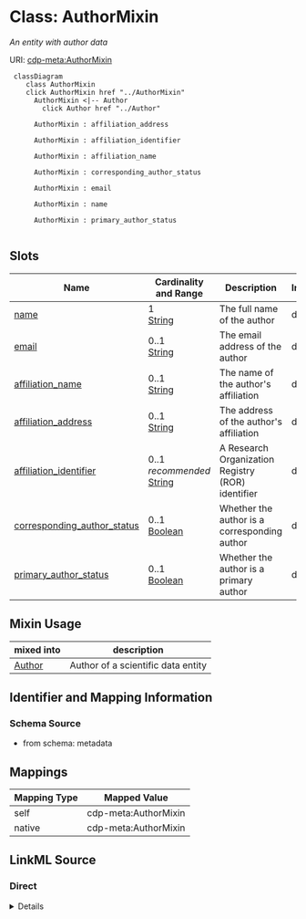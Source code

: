 

# Class: AuthorMixin


_An entity with author data_





URI: [cdp-meta:AuthorMixin](metadataAuthorMixin)






```mermaid
 classDiagram
    class AuthorMixin
    click AuthorMixin href "../AuthorMixin"
      AuthorMixin <|-- Author
        click Author href "../Author"

      AuthorMixin : affiliation_address

      AuthorMixin : affiliation_identifier

      AuthorMixin : affiliation_name

      AuthorMixin : corresponding_author_status

      AuthorMixin : email

      AuthorMixin : name

      AuthorMixin : primary_author_status


```




<!-- no inheritance hierarchy -->


## Slots

| Name | Cardinality and Range | Description | Inheritance |
| ---  | --- | --- | --- |
| [name](name.md) | 1 <br/> [String](String.md) | The full name of the author | direct |
| [email](email.md) | 0..1 <br/> [String](String.md) | The email address of the author | direct |
| [affiliation_name](affiliation_name.md) | 0..1 <br/> [String](String.md) | The name of the author's affiliation | direct |
| [affiliation_address](affiliation_address.md) | 0..1 <br/> [String](String.md) | The address of the author's affiliation | direct |
| [affiliation_identifier](affiliation_identifier.md) | 0..1 _recommended_ <br/> [String](String.md) | A Research Organization Registry (ROR) identifier | direct |
| [corresponding_author_status](corresponding_author_status.md) | 0..1 <br/> [Boolean](Boolean.md) | Whether the author is a corresponding author | direct |
| [primary_author_status](primary_author_status.md) | 0..1 <br/> [Boolean](Boolean.md) | Whether the author is a primary author | direct |



## Mixin Usage

| mixed into | description |
| --- | --- |
| [Author](Author.md) | Author of a scientific data entity |








## Identifier and Mapping Information







### Schema Source


* from schema: metadata




## Mappings

| Mapping Type | Mapped Value |
| ---  | ---  |
| self | cdp-meta:AuthorMixin |
| native | cdp-meta:AuthorMixin |







## LinkML Source

<!-- TODO: investigate https://stackoverflow.com/questions/37606292/how-to-create-tabbed-code-blocks-in-mkdocs-or-sphinx -->

### Direct

<details>
```yaml
name: AuthorMixin
description: An entity with author data
from_schema: metadata
mixin: true
attributes:
  name:
    name: name
    description: The full name of the author.
    from_schema: metadata
    exact_mappings:
    - cdp-common:author_name
    alias: name
    owner: AuthorMixin
    domain_of:
    - AuthorMixin
    - AnnotationMethodLinks
    - OrganismDetails
    - TissueDetails
    - CellType
    - CellStrain
    - CellComponent
    - AnnotationObject
    - Author
    range: string
    required: true
    inlined: true
    inlined_as_list: true
  email:
    name: email
    description: The email address of the author.
    from_schema: metadata
    exact_mappings:
    - cdp-common:author_email
    alias: email
    owner: AuthorMixin
    domain_of:
    - AuthorMixin
    - Author
    range: string
    inlined: true
    inlined_as_list: true
  affiliation_name:
    name: affiliation_name
    description: The name of the author's affiliation.
    from_schema: metadata
    exact_mappings:
    - cdp-common:author_affiliation_name
    alias: affiliation_name
    owner: AuthorMixin
    domain_of:
    - AuthorMixin
    - Author
    range: string
    inlined: true
    inlined_as_list: true
  affiliation_address:
    name: affiliation_address
    description: The address of the author's affiliation.
    from_schema: metadata
    exact_mappings:
    - cdp-common:author_affiliation_address
    alias: affiliation_address
    owner: AuthorMixin
    domain_of:
    - AuthorMixin
    - Author
    range: string
    inlined: true
    inlined_as_list: true
  affiliation_identifier:
    name: affiliation_identifier
    description: A Research Organization Registry (ROR) identifier.
    from_schema: metadata
    exact_mappings:
    - cdp-common:author_affiliation_identifier
    alias: affiliation_identifier
    owner: AuthorMixin
    domain_of:
    - AuthorMixin
    - Author
    range: string
    recommended: true
    inlined: true
    inlined_as_list: true
  corresponding_author_status:
    name: corresponding_author_status
    description: Whether the author is a corresponding author.
    from_schema: metadata
    exact_mappings:
    - cdp-common:author_corresponding_author_status
    ifabsent: 'False'
    alias: corresponding_author_status
    owner: AuthorMixin
    domain_of:
    - AuthorMixin
    - Author
    range: boolean
    inlined: true
    inlined_as_list: true
  primary_author_status:
    name: primary_author_status
    description: Whether the author is a primary author.
    from_schema: metadata
    exact_mappings:
    - cdp-common:author_primary_author_status
    ifabsent: 'False'
    alias: primary_author_status
    owner: AuthorMixin
    domain_of:
    - AuthorMixin
    - Author
    range: boolean
    inlined: true
    inlined_as_list: true

```
</details>

### Induced

<details>
```yaml
name: AuthorMixin
description: An entity with author data
from_schema: metadata
mixin: true
attributes:
  name:
    name: name
    description: The full name of the author.
    from_schema: metadata
    exact_mappings:
    - cdp-common:author_name
    alias: name
    owner: AuthorMixin
    domain_of:
    - AuthorMixin
    - AnnotationMethodLinks
    - OrganismDetails
    - TissueDetails
    - CellType
    - CellStrain
    - CellComponent
    - AnnotationObject
    - Author
    range: string
    required: true
    inlined: true
    inlined_as_list: true
  email:
    name: email
    description: The email address of the author.
    from_schema: metadata
    exact_mappings:
    - cdp-common:author_email
    alias: email
    owner: AuthorMixin
    domain_of:
    - AuthorMixin
    - Author
    range: string
    inlined: true
    inlined_as_list: true
  affiliation_name:
    name: affiliation_name
    description: The name of the author's affiliation.
    from_schema: metadata
    exact_mappings:
    - cdp-common:author_affiliation_name
    alias: affiliation_name
    owner: AuthorMixin
    domain_of:
    - AuthorMixin
    - Author
    range: string
    inlined: true
    inlined_as_list: true
  affiliation_address:
    name: affiliation_address
    description: The address of the author's affiliation.
    from_schema: metadata
    exact_mappings:
    - cdp-common:author_affiliation_address
    alias: affiliation_address
    owner: AuthorMixin
    domain_of:
    - AuthorMixin
    - Author
    range: string
    inlined: true
    inlined_as_list: true
  affiliation_identifier:
    name: affiliation_identifier
    description: A Research Organization Registry (ROR) identifier.
    from_schema: metadata
    exact_mappings:
    - cdp-common:author_affiliation_identifier
    alias: affiliation_identifier
    owner: AuthorMixin
    domain_of:
    - AuthorMixin
    - Author
    range: string
    recommended: true
    inlined: true
    inlined_as_list: true
  corresponding_author_status:
    name: corresponding_author_status
    description: Whether the author is a corresponding author.
    from_schema: metadata
    exact_mappings:
    - cdp-common:author_corresponding_author_status
    ifabsent: 'False'
    alias: corresponding_author_status
    owner: AuthorMixin
    domain_of:
    - AuthorMixin
    - Author
    range: boolean
    inlined: true
    inlined_as_list: true
  primary_author_status:
    name: primary_author_status
    description: Whether the author is a primary author.
    from_schema: metadata
    exact_mappings:
    - cdp-common:author_primary_author_status
    ifabsent: 'False'
    alias: primary_author_status
    owner: AuthorMixin
    domain_of:
    - AuthorMixin
    - Author
    range: boolean
    inlined: true
    inlined_as_list: true

```
</details>

